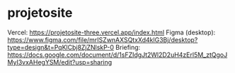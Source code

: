 ﻿# projetosite
Vercel:
https://projetosite-three.vercel.app/index.html
Figma (desktop):
https://www.figma.com/file/mrISZwnAXSQtxXd4klG3Bj/desktop?type=design&t=PqKlCbj8ZjZNlskP-0
Briefing: 
https://docs.google.com/document/d/1sFZIdgJt2Wl2D2uH4zErl5M_ztQgoJMyI3vxAHegYSM/edit?usp=sharing



